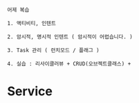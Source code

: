 ```
어제 복습

1. 액티비티, 인텐트

2. 암시적, 명시적 인텐트 ( 암시적이 어렵습니다. )

3. Task 관리 ( 런치모드 / 플래그 )

4. 실습 : 리사이클러뷰 + CRUD(오브젝트클래스) + 
```

# Service


